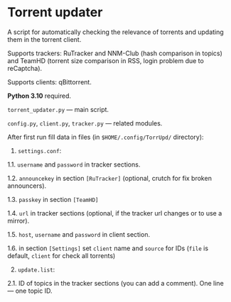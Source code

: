 # Torrent updater

A script for automatically checking the relevance of torrents and updating them in the torrent client.

Supports trackers: RuTracker and NNM-Club (hash comparison in topics) and TeamHD (torrent size comparison in RSS, login problem due to reCaptcha).

Supports clients: qBittorrent.

**Python 3.10** required.


``torrent_updater.py`` — main script.

``config.py``, ``client.py``, ``tracker.py`` — related modules.


After first run fill data in files (in ``$HOME/.config/TorrUpd/`` directory):

1. ``settings.conf``:

1.1. ``username`` and ``password`` in tracker sections.

1.2. ``announcekey`` in section ``[RuTracker]`` (optional, crutch for fix broken announcers).

1.3. ``passkey`` in section ``[TeamHD]``

1.4. ``url`` in tracker sections (optional, if the tracker url changes or to use a mirror).

1.5. ``host``, ``username`` and ``password`` in client section.

1.6. in section ``[Settings]`` set ``client`` name and ``source`` for IDs (``file`` is default, ``client`` for check all torrents)

2. ``update.list``:

2.1. ID of topics in the tracker sections (you can add a comment). One line — one topic ID.
